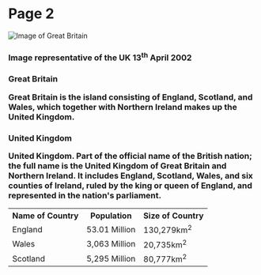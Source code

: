 <h1> Page 2 </h1>
<img src="https://upload.wikimedia.org/wikipedia/commons/thumb/6/6d/Satellite_image_of_Great_Britain_and_Northern_Ireland_in_April_2002.jpg/800px-Satellite_image_of_Great_Britain_and_Northern_Ireland_in_April_2002.jpg" alt= "Image of Great Britain">
<h3> Image representative of the UK 13<sup>th</sup> April 2002 </h3>
<h3><dt> Great Britain </dt> <dl> Great Britain is the island consisting of England, Scotland, and Wales, which together with Northern Ireland makes up the United Kingdom.</dl></h3>
<h3><dt> United Kingdom</dt><dl>United Kingdom. Part of the official name of the British nation; the full name is the United Kingdom of Great Britain and Northern Ireland. It includes England, Scotland, Wales, and six counties of Ireland, ruled by the king or queen of England, and represented in the nation's parliament.</dl></h3>

<table><tr><th>Name of Country</th><th>Population</th><th>Size of Country</th></tr><tr><td>England</td><td>53.01 Million</td><td>130,279km<sup>2</sup></td><tr><td>Wales</td><td>3,063 Million</td><td>20,735km<sup>2</sup></td></tr><tr><td>Scotland</td><td>5,295 Million</td><td>80,777km<sup>2</sup></td></tr></table>
